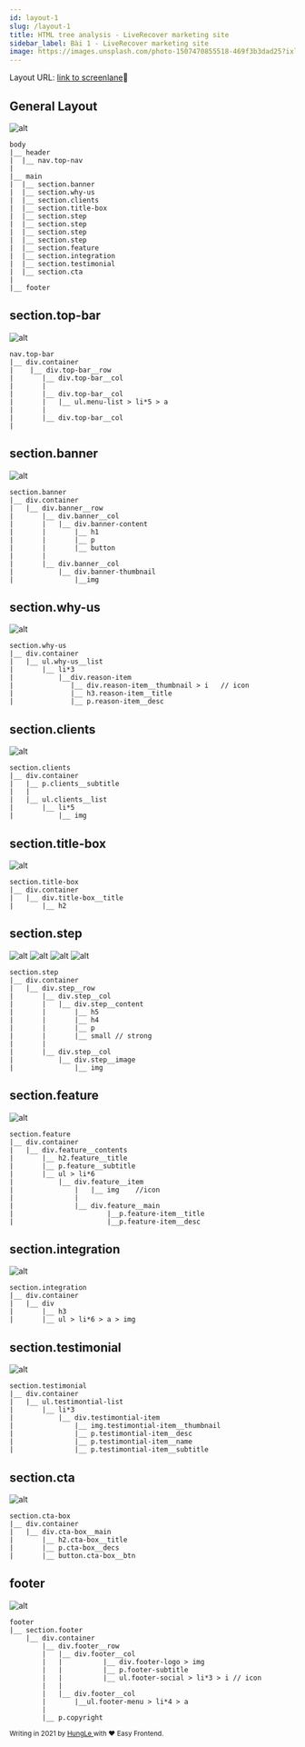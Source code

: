 ```yaml
---
id: layout-1
slug: /layout-1
title: HTML tree analysis - LiveRecover marketing site
sidebar_label: Bài 1 - LiveRecover marketing site
image: https://images.unsplash.com/photo-1507470855518-469f3b3dad25?ixlib=rb-1.2.1&ixid=eyJhcHBfaWQiOjEyMDd9&auto=format&fit=crop&w=1380&q=80
---
```


Layout URL: <a href="https://screenlane.com/screen/liverecover-marketing-site-fc1/">link to screenlane</a>🚀

## General Layout

![alt](https://screenlane.com/media/screenshots/liverecover-marketing-site-screenshot-e72501fc.jpg)

``` 
body
|__ header
|  |__ nav.top-nav
|
|__ main
|  |__ section.banner
|  |__ section.why-us
|  |__ section.clients
|  |__ section.title-box
|  |__ section.step
|  |__ section.step
|  |__ section.step
|  |__ section.step
|  |__ section.feature
|  |__ section.integration
|  |__ section.testimonial
|  |__ section.cta
|
|__ footer
```
## section.top-bar

![alt](../../static/img/layout-1-header.png)

```
nav.top-bar
|__ div.container
|    |__ div.top-bar__row
|       |__ div.top-bar__col
|       |   
|       |__ div.top-bar__col
|       |   |__ ul.menu-list > li*5 > a 
|       |
|       |__ div.top-bar__col
|          
```
## section.banner

![alt](../../static/img/layout-1-main-section-hero.png)

```
section.banner
|__ div.container
|   |__ div.banner__row
|       |__ div.banner__col
|       |   |__ div.banner-content
|       |       |__ h1
|       |       |__ p
|       |       |__ button
|       |   
|       |__ div.banner__col
|           |__ div.banner-thumbnail
|               |__img
```

## section.why-us

![alt](../../static/img/layout-1-main-section-item-list.png)

```
section.why-us
|__ div.container
|   |__ ul.why-us__list          
|       |__ li*3
|           |__div.reason-item
|              |__ div.reason-item__thumbnail > i   // icon
|              |__ h3.reason-item__title
|              |__ p.reason-item__desc
```

## section.clients

![alt](../../static/img/layout-1-main-section-logo-banner.png)

```
section.clients
|__ div.container
|   |__ p.clients__subtitle
|   |
|   |__ ul.clients__list
|       |__ li*5
|           |__ img
```
## section.title-box

![alt](../../static/img/layout-1-main-section-title-box.png)

```
section.title-box
|__ div.container
|   |__ div.title-box__title
|       |__ h2
```
## section.step

![alt](../../static/img/layout-1-main-section-step-1.png)
![alt](../../static/img/layout-1-main-section-step-2.png)
![alt](../../static/img/layout-1-main-section-step-3.png)
![alt](../../static/img/layout-1-main-section-step-4.png)

```
section.step
|__ div.container
|   |__ div.step__row
|       |__ div.step__col
|       |   |__ div.step__content
|       |       |__ h5
|       |       |__ h4
|       |       |__ p
|       |       |__ small // strong
|       |
|       |__ div.step__col    
|           |__ div.step__image
|               |__ img
```

## section.feature

![alt](../../static/img/layout-1-main-section-feature-1.png)

```
section.feature
|__ div.container
|   |__ div.feature__contents
|       |__ h2.feature__title
|       |__ p.feature__subtitle
|       |__ ul > li*6
|           |__ div.feature__item
|               |   |__ img    //icon
|               |
|               |__ div.feature__main
|                       |__p.feature-item__title
|                       |__p.feature-item__desc
```

## section.integration

![alt](../../static/img/layout-1-main-section-integration.png)

```
section.integration
|__ div.container
|   |__ div
|       |__ h3
|       |__ ul > li*6 > a > img
```
## section.testimonial

![alt](../../static/img/layout-1-main-section-testimonions.png)

```
section.testimonial
|__ div.container
|   |__ ul.testimontial-list
|       |__ li*3
|           |__ div.testimontial-item
|               |__ img.testimontial-item__thumbnail
|               |__ p.testimontial-item__desc
|               |__ p.testimontial-item__name
|               |__ p.testimontial-item__subtitle
```

## section.cta

![alt](../../static/img/layout-1-main-section-cta.png)

```
section.cta-box
|__ div.container
|   |__ div.cta-box__main
|       |__ h2.cta-box__title
|       |__ p.cta-box__decs
|       |__ button.cta-box__btn
```

## footer

![alt](../../static/img/layout-1-footer.png)

```
footer
|__ section.footer
    |__ div.container
        |__ div.footer__row
        |   |__ div.footer__col
        |   |          |__ div.footer-logo > img
        |   |          |__ p.footer-subtitle
        |   |          |__ ul.footer-social > li*3 > i // icon
        |   |
        |   |__ div.footer__col
        |       |__ul.footer-menu > li*4 > a
        |
        |__ p.copyright
```




<small>Writing in 2021 by <a href="https://www.linkedin.com/in/hungle-ag/">HungLe </a>with ❤️ Easy Frontend.</small>
